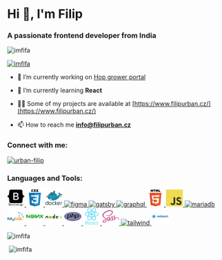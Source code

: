 <h1 style="align: center">Hi 👋, I'm Filip</h1>
<h3 style="align: center">A passionate frontend developer from India</h3>

<p style="align: left"> <img src="https://komarev.com/ghpvc/?username=imfifa&label=Profile%20views&color=0e75b6&style=flat" alt="imfifa" /> </p>

<p style="align: left"> <a href="https://github.com/ryo-ma/github-profile-trophy"><img src="https://github-profile-trophy.vercel.app/?username=imfifa" alt="imfifa" /></a> </p>

- 🔭 I’m currently working on [Hop grower portal](portal-pestitele.cz)

- 🌱 I’m currently learning **React**

- 👨‍💻 Some of my projects are available at [https://www.filipurban.cz/](https://www.filipurban.cz/)

- 📫 How to reach me **info@filipurban.cz**

<h3 style="align: left">Connect with me:</h3>
<p style="align: left">
<a href="https://linkedin.com/in/urban-filip" target="blank"><img style="align: center" src="https://raw.githubusercontent.com/rahuldkjain/github-profile-readme-generator/master/src/images/icons/Social/linked-in-alt.svg" alt="urban-filip" height="30" width="40" /></a>
</p>

<h3 style="align: left">Languages and Tools:</h3>
<p style="align: left"> <a href="https://getbootstrap.com" target="_blank" rel="noreferrer"> <img src="https://raw.githubusercontent.com/devicons/devicon/master/icons/bootstrap/bootstrap-plain-wordmark.svg" alt="bootstrap" width="40" height="40"/> </a> <a href="https://www.w3schools.com/css/" target="_blank" rel="noreferrer"> <img src="https://raw.githubusercontent.com/devicons/devicon/master/icons/css3/css3-original-wordmark.svg" alt="css3" width="40" height="40"/> </a> <a href="https://www.docker.com/" target="_blank" rel="noreferrer"> <img src="https://raw.githubusercontent.com/devicons/devicon/master/icons/docker/docker-original-wordmark.svg" alt="docker" width="40" height="40"/> </a> <a href="https://www.figma.com/" target="_blank" rel="noreferrer"> <img src="https://www.vectorlogo.zone/logos/figma/figma-icon.svg" alt="figma" width="40" height="40"/> </a> <a href="https://www.gatsbyjs.com/" target="_blank" rel="noreferrer"> <img src="https://www.vectorlogo.zone/logos/gatsbyjs/gatsbyjs-icon.svg" alt="gatsby" width="40" height="40"/> </a> <a href="https://graphql.org" target="_blank" rel="noreferrer"> <img src="https://www.vectorlogo.zone/logos/graphql/graphql-icon.svg" alt="graphql" width="40" height="40"/> </a> <a href="https://www.w3.org/html/" target="_blank" rel="noreferrer"> <img src="https://raw.githubusercontent.com/devicons/devicon/master/icons/html5/html5-original-wordmark.svg" alt="html5" width="40" height="40"/> </a> <a href="https://developer.mozilla.org/en-US/docs/Web/JavaScript" target="_blank" rel="noreferrer"> <img src="https://raw.githubusercontent.com/devicons/devicon/master/icons/javascript/javascript-original.svg" alt="javascript" width="40" height="40"/> </a> <a href="https://mariadb.org/" target="_blank" rel="noreferrer"> <img src="https://www.vectorlogo.zone/logos/mariadb/mariadb-icon.svg" alt="mariadb" width="40" height="40"/> </a> <a href="https://www.mysql.com/" target="_blank" rel="noreferrer"> <img src="https://raw.githubusercontent.com/devicons/devicon/master/icons/mysql/mysql-original-wordmark.svg" alt="mysql" width="40" height="40"/> </a> <a href="https://www.nginx.com" target="_blank" rel="noreferrer"> <img src="https://raw.githubusercontent.com/devicons/devicon/master/icons/nginx/nginx-original.svg" alt="nginx" width="40" height="40"/> </a> <a href="https://nodejs.org" target="_blank" rel="noreferrer"> <img src="https://raw.githubusercontent.com/devicons/devicon/master/icons/nodejs/nodejs-original-wordmark.svg" alt="nodejs" width="40" height="40"/> </a> <a href="https://www.php.net" target="_blank" rel="noreferrer"> <img src="https://raw.githubusercontent.com/devicons/devicon/master/icons/php/php-original.svg" alt="php" width="40" height="40"/> </a> <a href="https://reactjs.org/" target="_blank" rel="noreferrer"> <img src="https://raw.githubusercontent.com/devicons/devicon/master/icons/react/react-original-wordmark.svg" alt="react" width="40" height="40"/> </a> <a href="https://sass-lang.com" target="_blank" rel="noreferrer"> <img src="https://raw.githubusercontent.com/devicons/devicon/master/icons/sass/sass-original.svg" alt="sass" width="40" height="40"/> </a> <a href="https://tailwindcss.com/" target="_blank" rel="noreferrer"> <img src="https://www.vectorlogo.zone/logos/tailwindcss/tailwindcss-icon.svg" alt="tailwind" width="40" height="40"/> </a> <a href="https://webpack.js.org" target="_blank" rel="noreferrer"> <img src="https://raw.githubusercontent.com/devicons/devicon/d00d0969292a6569d45b06d3f350f463a0107b0d/icons/webpack/webpack-original-wordmark.svg" alt="webpack" width="40" height="40"/> </a> </p>

<p><img style="align: left" src="https://github-readme-stats.vercel.app/api/top-langs?username=imfifa&show_icons=true&locale=en&layout=compact" alt="imfifa" /></p>

<p>&nbsp;<img style="align: center" src="https://github-readme-stats.vercel.app/api?username=imfifa&show_icons=true&locale=en" alt="imfifa" /></p>
